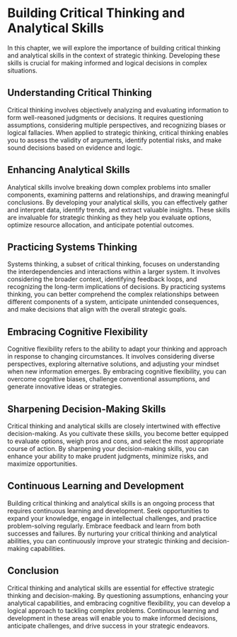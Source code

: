 # Building Critical Thinking and Analytical Skills

In this chapter, we will explore the importance of building critical thinking and analytical skills in the context of strategic thinking. Developing these skills is crucial for making informed and logical decisions in complex situations.

## Understanding Critical Thinking

Critical thinking involves objectively analyzing and evaluating information to form well-reasoned judgments or decisions. It requires questioning assumptions, considering multiple perspectives, and recognizing biases or logical fallacies. When applied to strategic thinking, critical thinking enables you to assess the validity of arguments, identify potential risks, and make sound decisions based on evidence and logic.

## Enhancing Analytical Skills

Analytical skills involve breaking down complex problems into smaller components, examining patterns and relationships, and drawing meaningful conclusions. By developing your analytical skills, you can effectively gather and interpret data, identify trends, and extract valuable insights. These skills are invaluable for strategic thinking as they help you evaluate options, optimize resource allocation, and anticipate potential outcomes.

## Practicing Systems Thinking

Systems thinking, a subset of critical thinking, focuses on understanding the interdependencies and interactions within a larger system. It involves considering the broader context, identifying feedback loops, and recognizing the long-term implications of decisions. By practicing systems thinking, you can better comprehend the complex relationships between different components of a system, anticipate unintended consequences, and make decisions that align with the overall strategic goals.

## Embracing Cognitive Flexibility

Cognitive flexibility refers to the ability to adapt your thinking and approach in response to changing circumstances. It involves considering diverse perspectives, exploring alternative solutions, and adjusting your mindset when new information emerges. By embracing cognitive flexibility, you can overcome cognitive biases, challenge conventional assumptions, and generate innovative ideas or strategies.

## Sharpening Decision-Making Skills

Critical thinking and analytical skills are closely intertwined with effective decision-making. As you cultivate these skills, you become better equipped to evaluate options, weigh pros and cons, and select the most appropriate course of action. By sharpening your decision-making skills, you can enhance your ability to make prudent judgments, minimize risks, and maximize opportunities.

## Continuous Learning and Development

Building critical thinking and analytical skills is an ongoing process that requires continuous learning and development. Seek opportunities to expand your knowledge, engage in intellectual challenges, and practice problem-solving regularly. Embrace feedback and learn from both successes and failures. By nurturing your critical thinking and analytical abilities, you can continuously improve your strategic thinking and decision-making capabilities.

## Conclusion

Critical thinking and analytical skills are essential for effective strategic thinking and decision-making. By questioning assumptions, enhancing your analytical capabilities, and embracing cognitive flexibility, you can develop a logical approach to tackling complex problems. Continuous learning and development in these areas will enable you to make informed decisions, anticipate challenges, and drive success in your strategic endeavors.
